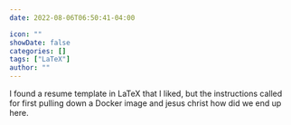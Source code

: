 ```yaml
---
date: 2022-08-06T06:50:41-04:00

icon: ""
showDate: false
categories: []
tags: ["LaTeX"]
author: ""
---
```



I found a resume template in LaTeX that I liked, but the instructions called for first pulling down a Docker image and jesus christ how did we end up here.
